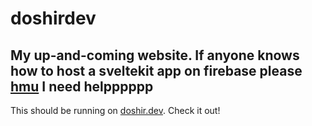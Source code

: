 # doshirdev

## My up-and-coming website. If anyone knows how to host a sveltekit app on firebase please [hmu](mailto:doshirithvik@gmail.com) I need helpppppp

This should be running on [doshir.dev](https://doshir.dev). Check it out!
